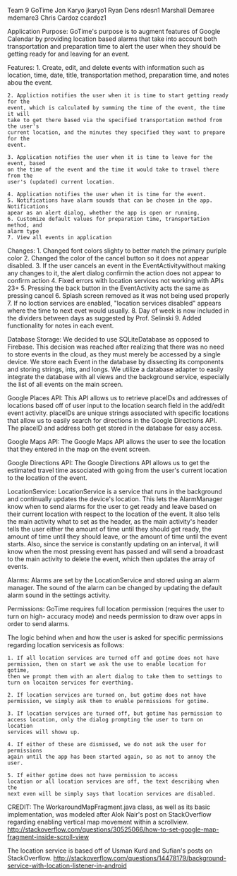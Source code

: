 Team 9
GoTime
Jon Karyo jkaryo1
Ryan Dens rdesn1
Marshall Demaree mdemare3
Chris Cardoz ccardoz1

Application Purpose:
GoTime's purpose is to augment features of Google Calendar by providing location
based alarms that take into account both transportation and preparation time to
alert the user when they should be getting ready for and leaving for an event.

Features:
	1. Create, edit, and delete events with information such as location, time, 
	date, title, transportation method, preparation time, and notes abou the event.

	2. Appliction notifies the user when it is time to start getting ready for the
	event, which is calculated by summing the time of the event, the time it will 
	take to get there based via the specified transportation method from the user's
	current location, and the minutes they specified they want to prepare for the
	event. 

	3. Application notifies the user when it is time to leave for the event, based
	on the time of the event and the time it would take to travel there from the
	user's (updated) current location. 

	4. Application notifies the user when it is time for the event.
	5. Notifications have alarm sounds that can be chosen in the app. Notifications
	apear as an alert dialog, whether the app is open or running.
	6. Customize default values for preparation time, transportation method, and
	alarm type
	7. View all events in application

Changes:
	1. Changed font colors slighty to better match the primary purlple color
	2. Changed the color of the cancel button so it does not appear disabled.
	3. If the user cancels an event in the EventActivitywithout making any 
	changes to it, the alert dialog confirmin the action does not appear to 
	confirm action
	4. Fixed errors with location services not working with APIs 23+
	5. Pressing the back button in the EventActivity acts the same as pressing cancel
	6. Splash screen removed as it was not being used properly
	7. If no loction services are enabled, "location services disabled" appears
	where the time to next evet would usually. 
	8. Day of week is now included in the dividers between days as suggested 
	by Prof. Selinski
	9. Added functionality for notes in each event. 


Database Storage:
We decided to use SQLiteDatabase as opposed to Firebase. This decision was
reached after realizing that there was no need to store events in the cloud, as
they must merely be accessed by a single device. We store each Event in the
database by dissecting its components and storing strings, ints, and longs. We
utilize a database adapter to easily integrate the database with all views and
the background service, especially the list of all events on the main screen.

Google Places API:
This API allows us to retrieve placeIDs and addresses of locations based off of
user input to the location search field in the add/edit event activity. placeIDs
are unique strings associated with specific locations that allow us to easily
search for directions in the Google Directions API. The placeID and address both
get stored in the database for easy access.

Google Maps API:
The Google Maps API allows the user to see the location that they entered in the
map on the event screen.

Google Directions API:
The Google Directions API allows us to get the estimated travel time associated
with going from the user's current location to the location of the event.

LocationService:
LocationService is a service that runs in the background and continually updates
the device's location. This lets the AlarmManager know when to send alarms for
the user to get ready and leave based on their current location with respect to
the location of the event. It also tells the main activity what to set as the
header, as the main activity's header tells the user either the amount of time
until they should get ready, the amount of time until they should leave, or the
amount of time until the event starts. Also, since the service is constantly
updating on an interval, it will know when the most pressing event has passed
and will send a broadcast to the main activity to delete the event, which then
updates the array of events.

Alarms:
Alarms are set by the LocationService and stored using an alarm manager. The
sound of the alarm can be changed by updating the default alarm sound in the
settings activity.

Permissions:
GoTime requires full location permission (requires the user to turn on high-
accuracy mode) and needs permission to draw over apps in order to send alarms.

The logic behind when and how the user is asked for specific
permissions regarding location servicesis as follows:

	1. If all location services are turned off and gotime does not have 
	permission, then on start we ask the use to enable location for gotime,
	then we prompt them with an alert dialog to take them to settings to
	turn on locaiton services for everthing. 

	2. If location services are turned on, but gotime does not have 
	permission, we simply ask them to enable permissions for gotime.

	3. If location services are turned off, but gotime has permission to
	access location, only the dialog prompting the user to turn on location
	services will showu up.

	4. If either of these are dismissed, we do not ask the user for permissions
	again until the app has been started again, so as not to annoy the user.

	5. If either gotime does not have permission to access
	location or all location services are off, the text describing when the
	next even will be simply says that location services are disabled.


CREDIT:
The WorkaroundMapFragment.java class, as well as its basic implementation, was
modeled after Alok Nair's post on StackOverflow regarding enabling vertical map
movement within a scrollview.
http://stackoverflow.com/questions/30525066/how-to-set-google-map-fragment-inside-scroll-view

The location service is based off of Usman Kurd and Sufian's posts on
StackOverflow.
http://stackoverflow.com/questions/14478179/background-service-with-location-listener-in-android
